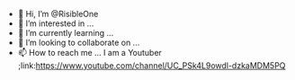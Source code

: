 - 👋 Hi, I’m @RisibleOne
- 👀 I’m interested in ...
- 🌱 I’m currently learning ...
- 💞️ I’m looking to collaborate on ...
- 📫 How to reach me ...
I am a Youtuber ;link:https://www.youtube.com/channel/UC_PSk4L9owdl-dzkaMDM5PQ
<!---
RisibleOne/RisibleOne is a ✨ special ✨ repository because its `README.md` (this file) appears on your GitHub profile.
You can click the Preview link to take a look at your changes.
--->
